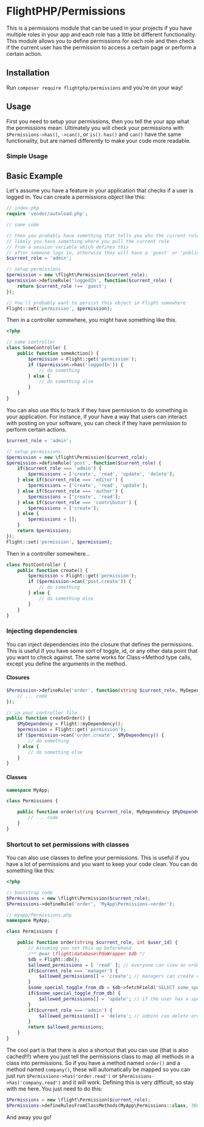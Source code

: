 # FlightPHP/Permissions

This is a permissions module that can be used in your projects if you have multiple roles in your app and each role has a little bit different functionality. This module allows you to define permissions for each role and then check if the current user has the permission to access a certain page or perform a certain action. 

Installation
-------
Run `composer require flightphp/permissions` and you're on your way!

Usage
-------
First you need to setup your permissions, then you tell the your app what the permissions mean. Ultimately you will check your permissions with `$Permissions->has()`, `->can()`, or `is()`. `has()` and `can()` have the same functionality, but are named differently to make your code more readable.

### Simple Usage
## Basic Example

Let's assume you have a feature in your application that checks if a user is logged in. You can create a permissions object like this:

```php
// index.php
require 'vendor/autoload.php';

// some code 

// then you probably have something that tells you who the current role is of the person
// likely you have something where you pull the current role
// from a session variable which defines this
// after someone logs in, otherwise they will have a 'guest' or 'public' role.
$current_role = 'admin';

// setup permissions
$permission = new \flight\Permission($current_role);
$permission->defineRule('loggedIn', function($current_role) {
	return $current_role !== 'guest';
});

// You'll probably want to persist this object in Flight somewhere
Flight::set('permission', $permission);
```

Then in a controller somewhere, you might have something like this.

```php
<?php

// some controller
class SomeController {
	public function someAction() {
		$permission = Flight::get('permission');
		if ($permission->has('loggedIn')) {
			// do something
		} else {
			// do something else
		}
	}
}
```

You can also use this to track if they have permission to do something in your application.
For instance, if your have a way that users can interact with posting on your software, you can 
check if they have permission to perform certain actions.

```php
$current_role = 'admin';

// setup permissions
$permission = new \flight\Permission($current_role);
$permission->defineRule('post', function($current_role) {
	if($current_role === 'admin') {
		$permissions = ['create', 'read', 'update', 'delete'];
	} else if($current_role === 'editor') {
		$permissions = ['create', 'read', 'update'];
	} else if($current_role === 'author') {
		$permissions = ['create', 'read'];
	} else if($current_role === 'contributor') {
		$permissions = ['create'];
	} else {
		$permissions = [];
	}
	return $permissions;
});
Flight::set('permission', $permission);
```

Then in a controller somewhere...

```php
class PostController {
	public function create() {
		$permission = Flight::get('permission');
		if ($permission->can('post.create')) {
			// do something
		} else {
			// do something else
		}
	}
}
```

### Injecting dependencies
You can inject dependencies into the closure that defines the permissions. This is useful if you have some sort of toggle, id, or any other data point that you want to check against. The same works for Class->Method type calls, except you define the arguments in the method.

#### Closures

```php
$Permission->defineRule('order', function(string $current_role, MyDependency $MyDependency = null) {
	// ... code
});

// in your controller file
public function createOrder() {
	$MyDependency = Flight::myDependency();
	$permission = Flight::get('permission');
	if ($permission->can('order.create', $MyDependency)) {
		// do something
	} else {
		// do something else
	}
}
```

#### Classes

```php
namespace MyApp;

class Permissions {

	public function order(string $current_role, MyDependency $MyDependency = null) {
		// ... code
	}
}
```

### Shortcut to set permissions with classes
You can also use classes to define your permissions. This is useful if you have a lot of permissions and you want to keep your code clean. You can do something like this:
```php
<?php

// bootstrap code
$Permissions = new \flight\Permission($current_role);
$Permissions->defineRule('order', 'MyApp\Permissions->order');

// myapp/Permissions.php
namespace MyApp;

class Permissions {

	public function order(string $current_role, int $user_id) {
		// Assuming you set this up beforehand
		/** @var \flight\database\PdoWrapper $db */
		$db = Flight::db();
		$allowed_permissions = [ 'read' ]; // everyone can view an order
		if($current_role === 'manager') {
			$allowed_permissions[] = 'create'; // managers can create orders
		}
		$some_special_toggle_from_db = $db->fetchField('SELECT some_special_toggle FROM settings WHERE id = ?', [ $user_id ]);
		if($some_special_toggle_from_db) {
			$allowed_permissions[] = 'update'; // if the user has a special toggle, they can update orders
		}
		if($current_role === 'admin') {
			$allowed_permissions[] = 'delete'; // admins can delete orders
		}
		return $allowed_permissions;
	}
}
```
The cool part is that there is also a shortcut that you can use (that is also cached!!!) where you just tell the permissions class to map all methods in a class into permissions. So if you have a method named `order()` and a method named `company()`, these will automatically be mapped so you can just run `$Permissions->has('order.read')` or `$Permissions->has('company.read')` and it will work. Defining this is very difficult, so stay with me here. You just need to do this:
```php
$Permissions = new \flight\Permission($current_role);
$Permissions->defineRulesFromClassMethods(MyApp\Permissions::class, 3600); // 3600 is how many seconds to cache this for. Leave this off to not use caching
```

And away you go!

